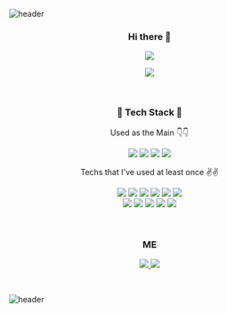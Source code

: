 ![header](https://capsule-render.vercel.app/api?type=waving&color=87cefa&height=200&section=header&text=Han%20SeongJun&fontSize=80&&fontColor=181717&animation=fadeIn&fontAlign=50)

<h3 align='center'>Hi there 👋 </h3>

<p align='center'>
  <a href="https://github.com/anuraghazra/github-readme-stats">
    <img src="https://github-readme-stats.vercel.app/api?username=HanSeongJun"/>
  </a>
</p>

<p align='center'>
  <a href="https://github.com/anuraghazra/github-readme-stats">
    <img src="https://github-readme-stats.vercel.app/api/top-langs/?username=HanSeongJun&layout=compact"/>
  </a>
</p>

<br>

<h3 align='center'>🔨 Tech Stack 🔨 </h3>
<p align='center'>Used as the Main 👇👇</p>
<p align='center'>
  <img src="https://img.shields.io/badge/Java-007396?style=flat-square&logo=Java&logoColor=white"/>
  <img src="https://img.shields.io/badge/Spring-6DB33F?style=flat-square&logo=Spring&logoColor=white"/>
  <img src="https://img.shields.io/badge/SpringBoot-6DB33F?style=flat-square&logo=SpringBoot&logoColor=white"/>
  <img src="https://img.shields.io/badge/MySQL-4479A1?style=flat-square&logo=MySQL&logoColor=white"/>
</p>

<p align='center'>Techs that I've used at least once ✌️✌️</p>
<p align='center'>
  <img src="https://img.shields.io/badge/Python-3776AB?style=flat-square&logo=Python&logoColor=white"/>
  <img src="https://img.shields.io/badge/HTML5-E34F26?style=flat-square&logo=HTML5&logoColor=white"/>
  <img src="https://img.shields.io/badge/CSS3-1572B6?style=flat-square&logo=CSS3&logoColor=white"/>
  <img src="https://img.shields.io/badge/JavaScript-F7DF1E?style=flat-square&logo=JavaScript&logoColor=white"/>
  <img src="https://img.shields.io/badge/jQuery-0769AD?style=flat-square&logo=jQuery&logoColor=white"/>
  <img src="https://img.shields.io/badge/Docker-2496ED?style=flat-square&logo=Docker&logoColor=white"/>
  <br>
  <img src="https://img.shields.io/badge/Node.js-339933?style=flat-square&logo=Node.js&logoColor=white"/>
  <img src="https://img.shields.io/badge/React-61DAFB?style=flat-square&logo=React&logoColor=white"/>
  <img src="https://img.shields.io/badge/Oracle-F80000?style=flat-square&logo=Oracle&logoColor=white"/>
  <img src="https://img.shields.io/badge/Amazon AWS-232F3E?style=flat-square&logo=Amazon-AWS&logoColor=white"/>
  <img src="https://img.shields.io/badge/Firebase-FFCA28?style=flat-square&logo=Firebase&logoColor=white"/>
</p>

<br>

<h3 align='center'>ME</h3>

<p align='center'>
    <a href="mailto:hsh4509@gmail.com" target="_blank">
        <img src="https://img.shields.io/badge/hsh4509@gmail.com-d14836?style=flat-square&logo=Gmail&logoColor=white"/>
    </a>
  <a href="https://zzoons.tistory.com/" target="_blank">
    <img src="https://img.shields.io/badge/MyTechBlog-000000?style=flat-square&logo=Tistory&logoColor=white"/>
  </a>
</p>

<br>


![header](https://capsule-render.vercel.app/api?type=waving&color=87cefa&height=200&section=footer&fontSize=80&animation=fadeIn&fontAlignY=50&reversal=true)



